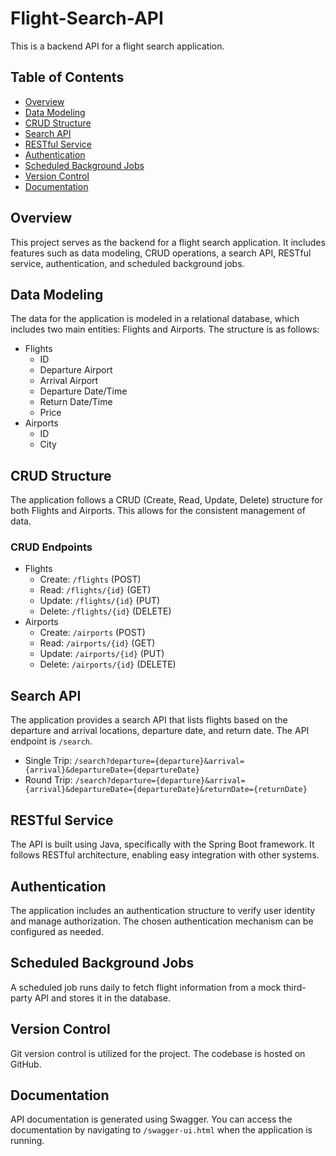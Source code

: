 # Flight-Search-API

This is a backend API for a flight search application.

## Table of Contents
- [Overview](#overview)
- [Data Modeling](#data-modeling)
- [CRUD Structure](#crud-structure)
- [Search API](#search-api)
- [RESTful Service](#restful-service)
- [Authentication](#authentication)
- [Scheduled Background Jobs](#scheduled-background-jobs)
- [Version Control](#version-control)
- [Documentation](#documentation)

## Overview

This project serves as the backend for a flight search application. It includes features such as data modeling, CRUD operations, a search API, RESTful service, authentication, and scheduled background jobs.

## Data Modeling

The data for the application is modeled in a relational database, which includes two main entities: Flights and Airports. The structure is as follows:

- Flights
  - ID
  - Departure Airport
  - Arrival Airport
  - Departure Date/Time
  - Return Date/Time
  - Price
- Airports
  - ID
  - City

## CRUD Structure

The application follows a CRUD (Create, Read, Update, Delete) structure for both Flights and Airports. This allows for the consistent management of data.

### CRUD Endpoints

- Flights
  - Create: `/flights` (POST)
  - Read: `/flights/{id}` (GET)
  - Update: `/flights/{id}` (PUT)
  - Delete: `/flights/{id}` (DELETE)
- Airports
  - Create: `/airports` (POST)
  - Read: `/airports/{id}` (GET)
  - Update: `/airports/{id}` (PUT)
  - Delete: `/airports/{id}` (DELETE)

## Search API

The application provides a search API that lists flights based on the departure and arrival locations, departure date, and return date. The API endpoint is `/search`.

- Single Trip: `/search?departure={departure}&arrival={arrival}&departureDate={departureDate}`
- Round Trip: `/search?departure={departure}&arrival={arrival}&departureDate={departureDate}&returnDate={returnDate}`

## RESTful Service

The API is built using Java, specifically with the Spring Boot framework. It follows RESTful architecture, enabling easy integration with other systems.

## Authentication

The application includes an authentication structure to verify user identity and manage authorization. The chosen authentication mechanism can be configured as needed.

## Scheduled Background Jobs

A scheduled job runs daily to fetch flight information from a mock third-party API and stores it in the database.

## Version Control

Git version control is utilized for the project. The codebase is hosted on GitHub.

## Documentation

API documentation is generated using Swagger. You can access the documentation by navigating to `/swagger-ui.html` when the application is running.
